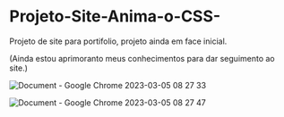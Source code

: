 # Projeto-Site-Anima-o-CSS-
Projeto de site para portifolio, projeto ainda em face inicial.

(Ainda estou aprimoranto meus conhecimentos para dar seguimento ao site.)



![Document - Google Chrome 2023-03-05 08 27 33](https://user-images.githubusercontent.com/105504791/222957745-a66b6e69-2e41-45b8-a1f3-ab3650717802.jpg)

![Document - Google Chrome 2023-03-05 08 27 47](https://user-images.githubusercontent.com/105504791/222957746-a920e7e3-72b5-42b0-a4c6-f720bd3521ac.jpg)
